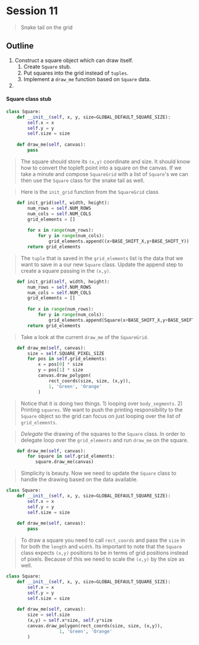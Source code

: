 # Session 11
> Snake tail on the grid

## Outline
1. Construct a square object which can draw itself.
	1. Create `Square` stub.
	2. Put squares into the grid instead of `tuples`.
	3. Implement a `draw_me` function based on `Square` data.
2. 

#### Square class stub
```python
class Square:
	def __init__(self, x, y, size=GLOBAL_DEFAULT_SQUARE_SIZE):
		self.x = x
		self.y = y
		self.size = size
		
	def draw_me(self, canvas):
		pass
```

> The square should store its `(x,y)` coordinate and size. It should know how to convert the topleft point into a square on the canvas. If we take a minute and compose `SquareGrid` with a list of `Square`'s we can then use the `Square` class for the snake tail as well.

> Here is the `init_grid` function from the `SquareGrid` class

```python
    def init_grid(self, width, height):
        num_rows = self.NUM_ROWS
        num_cols = self.NUM_COLS
        grid_elements = []
        
        for x in range(num_rows):
            for y in range(num_cols):
                grid_elements.append((x+BASE_SHIFT_X,y+BASE_SHIFT_Y))
        return grid_elements
```

> The `tuple` that is saved in the `grid_elements` list is the data that we want to save in a our new `Square` class. Update the append step to create a square passing in the `(x,y)`.

```python
    def init_grid(self, width, height):
        num_rows = self.NUM_ROWS
        num_cols = self.NUM_COLS
        grid_elements = []
        
        for x in range(num_rows):
            for y in range(num_cols):
                grid_elements.append(Square(x+BASE_SHIFT_X,y+BASE_SHIFT_Y))
        return grid_elements
```

> Take a look at the current `draw_me` of the `SquareGrid`.

```python
    def draw_me(self, canvas):
        size = self.SQUARE_PIXEL_SIZE
        for pos in self.grid_elements:
            x = pos[0] * size
            y = pos[1] * size
            canvas.draw_polygon(
                rect_coords(size, size, (x,y)),
                1, 'Green', 'Orange'
            )
```

> Notice that it is doing two things. 1) looping over `body_segments`. 2) Printing `squares`. We want to push the printing responsibility to the `Square` object so the grid can focus on just looping over the list of `grid_elements`.

> *Delegate* the drawing of the squares to the `Square` class. In order to delegate loop over the `grid_elements` and run `draw_me` on the square.


```python
    def draw_me(self, canvas):
        for square in self.grid_elements:
           square.draw_me(canvas)
```

> Simplicity is beauty. Now we need to update the `Square` class to handle the drawing based on the data available. 

```python
class Square:
	def __init__(self, x, y, size=GLOBAL_DEFAULT_SQUARE_SIZE):
		self.x = x
		self.y = y
		self.size = size
		
	def draw_me(self, canvas):
		pass
```

> To draw a square you need to call `rect_coords` and pass the `size` in for both the `length` and `width`. Its important to note that the `Square` class expects `(x,y)` positions to be in terms of grid positions instead of pixels. Because of this we need to scale the `(x,y)` by the size as well. 

```python
class Square:
    def __init__(self, x, y, size=GLOBAL_DEFAULT_SQUARE_SIZE):
        self.x = x
        self.y = y
        self.size = size
        
    def draw_me(self, canvas):
        size = self.size
        (x,y) = self.x*size, self.y*size
        canvas.draw_polygon(rect_coords(size, size, (x,y)),
                    1, 'Green', 'Orange'
        )
```




